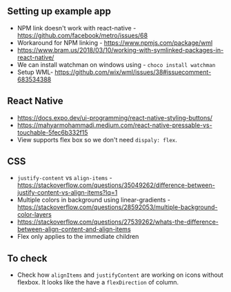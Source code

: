 
## Setting up example app
* NPM link doesn't work with react-native - https://github.com/facebook/metro/issues/68
* Workaround for NPM linking - https://www.npmjs.com/package/wml
* https://www.bram.us/2018/03/10/working-with-symlinked-packages-in-react-native/
* We can install watchman on windows using - `choco install watchman`
* Setup WML- https://github.com/wix/wml/issues/38#issuecomment-683534388

## React Native
* https://docs.expo.dev/ui-programming/react-native-styling-buttons/
* https://mahyarmohammadi.medium.com/react-native-pressable-vs-touchable-5fec6b332f15
* View supports flex box so we don't need `dispaly: flex`.

## CSS
* `justify-content` vs `align-items` - https://stackoverflow.com/questions/35049262/difference-between-justify-content-vs-align-items?lq=1
* Multiple colors in background using linear-gradients - https://stackoverflow.com/questions/28592053/multiple-background-color-layers
* https://stackoverflow.com/questions/27539262/whats-the-difference-between-align-content-and-align-items
* Flex only applies to the immediate children

## To check
* Check how `alignItems` and `justifyContent` are working on icons without flexbox. It looks like the have a `flexDirection` of column.